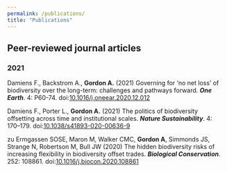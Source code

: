 ```yaml
---
permalink: /publications/
title: "Publications"
---
```


## Peer-reviewed journal articles

### 2021

Damiens F., Backstrom A., **Gordon A.** (2021) Governing for ‘no net loss’ of biodiversity over the long-term: challenges and pathways forward. ***One Earth***. 4: P60-74. doi:[10.1016/j.oneear.2020.12.012](http://dx.doi.org/10.1016/j.oneear.2020.12.012)


Damiens F., Porter L., **Gordon A.** (2021) The politics of biodiversity offsetting across time and institutional scales. ***Nature Sustainability***. 4: 170–179. doi:[10.1038/s41893-020-00636-9](http://dx.doi.org/10.1038/s41893-020-00636-9)

zu Ermgassen SOSE, Maron M, Walker CMC, **Gordon A**, Simmonds JS, Strange N, Robertson M, Bull JW (2020) The hidden biodiversity risks of increasing flexibility in biodiversity offset trades. ***Biological Conservation***. 252: 108861. doi:[10.1016/j.biocon.2020.108861](http://dx.doi.org/0.1016/j.biocon.2020.108861)